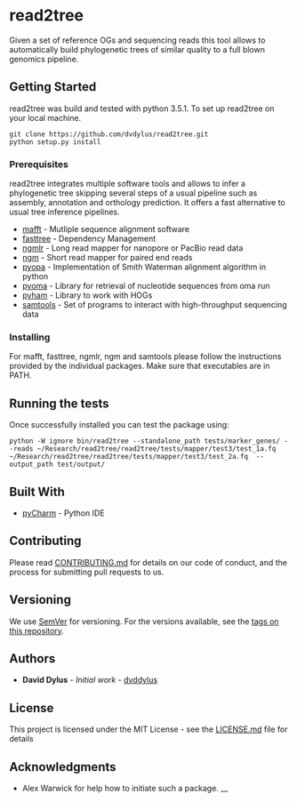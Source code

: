 # read2tree 

Given a set of reference OGs and sequencing reads this tool allows to automatically build phylogenetic trees of similar quality to a full blown genomics pipeline. 

## Getting Started

read2tree was build and tested with python 3.5.1. To set up read2tree on your local machine.
```
git clone https://github.com/dvdylus/read2tree.git
python setup.py install
```
### Prerequisites

read2tree integrates multiple software tools and allows to infer a phylogenetic tree skipping several steps of a usual pipeline such as assembly, annotation and orthology prediction. It offers a fast alternative to usual tree inference pipelines.

* [mafft](http://mafft.cbrc.jp/alignment/software/) - Mutliple sequence alignment software
* [fasttree](http://www.microbesonline.org/fasttree/) - Dependency Management
* [ngmlr](https://github.com/philres/ngmlr) - Long read mapper for nanopore or PacBio read data
* [ngm](https://github.com/Cibiv/NextGenMap) - Short read mapper for paired end reads
* [pyopa](...) - Implementation of Smith Waterman alignment algorithm in python
* [pyoma](...) - Library for retrieval of nucleotide sequences from oma run
* [pyham](...) - Library to work with HOGs
* [samtools](http://www.htslib.org/download/) - Set of programs to interact with high-throughput sequencing data

### Installing
    
For mafft, fasttree, ngmlr, ngm and samtools please follow the instructions provided by the individual packages.
Make sure that executables are in PATH.

## Running the tests

Once successfully installed you can test the package using:
```
python -W ignore bin/read2tree --standalone_path tests/marker_genes/ --reads ~/Research/read2tree/read2tree/tests/mapper/test3/test_1a.fq ~/Research/read2tree/read2tree/tests/mapper/test3/test_2a.fq  --output_path test/output/

```

## Built With

* [pyCharm](https://www.jetbrains.com/pycharm) - Python IDE

## Contributing

Please read [CONTRIBUTING.md](https://gist.github.com/PurpleBooth/b24679402957c63ec426) for details on our code of conduct, and the process for submitting pull requests to us.

## Versioning

We use [SemVer](http://semver.org/) for versioning. For the versions available, see the [tags on this repository](https://github.com/your/project/tags). 

## Authors

* **David Dylus** - *Initial work* - [dvddylus](https://github.com/dvdylus)

## License

This project is licensed under the MIT License - see the [LICENSE.md](LICENSE.md) file for details

## Acknowledgments

* Alex Warwick for help how to initiate such a package.
__